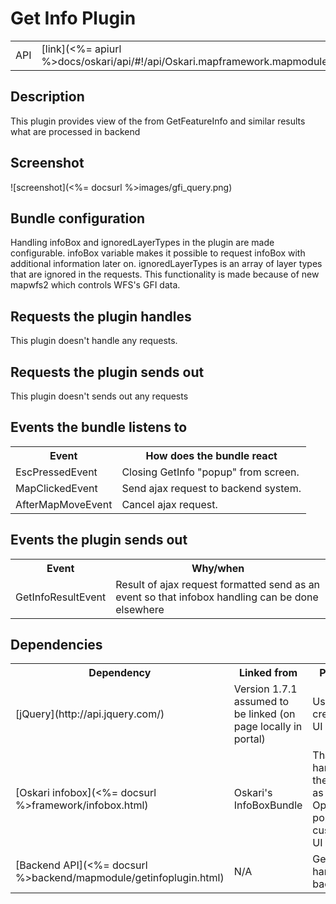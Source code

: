 # Get Info Plugin

<table>
  <tr>
    <td>API</td><td>[link](<%= apiurl %>docs/oskari/api/#!/api/Oskari.mapframework.mapmodule.GetInfoPlugin)</td>
  </tr>
</table>

## Description

This plugin provides view of the from GetFeatureInfo and similar results what are processed in backend

## Screenshot

![screenshot](<%= docsurl %>images/gfi_query.png)

## Bundle configuration

Handling infoBox and ignoredLayerTypes in the plugin are made configurable. infoBox variable makes it possible to request infoBox with additional information later on. ignoredLayerTypes is an array of layer types that are ignored in the requests. This functionality is made because of new mapwfs2 which controls WFS's GFI data.

## Requests the plugin handles

This plugin doesn't handle any requests.

## Requests the plugin sends out

This plugin doesn't sends out any requests

## Events the bundle listens to

<table>
  <tr>
    <th> Event </th><th> How does the bundle react</th>
  </tr>
  <tr>
    <td> EscPressedEvent </td><td> Closing GetInfo "popup" from screen.</td>
  </tr>
  <tr>
    <td> MapClickedEvent </td><td> Send ajax request to backend system.</td>
  </tr>
  <tr>
    <td> AfterMapMoveEvent </td><td> Cancel ajax request.</td>
  </tr>
</table>

## Events the plugin sends out

<table>
  <tr>
    <th>Event</th><th>Why/when</th>
  </tr>
  <tr>
    <td>GetInfoResultEvent</td><td> Result of ajax request formatted send as an event so that infobox handling can be done elsewhere </td>
  </tr>
</table>

## Dependencies

<table>
  <tr>
    <th> Dependency </th><th> Linked from </th><th> Purpose</th>
  </tr>
  <tr>
    <td> [jQuery](http://api.jquery.com/) </td>
    <td> Version 1.7.1 assumed to be linked (on page locally in portal) </td>
    <td> Used to create the UI</td>
  </tr>
  <tr>
    <td> [Oskari infobox](<%= docsurl %>framework/infobox.html) </td>
    <td> Oskari's InfoBoxBundle </td>
    <td> That handles the infobox as an Openlayers popup with customized UI
  </td>
  </tr>
  <tr>
    <td> [Backend API](<%= docsurl %>backend/mapmodule/getinfoplugin.html) </td>
    <td> N/A </td>
    <td> Get info is handle in backend</td>
  </tr>
</table>
